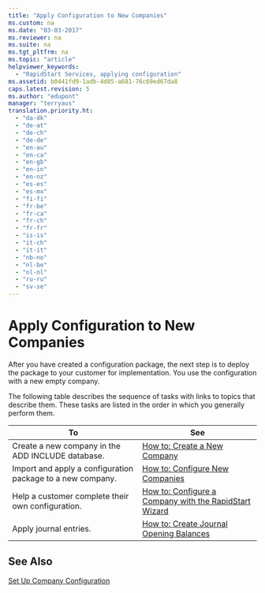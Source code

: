 ```yaml
---
title: "Apply Configuration to New Companies"
ms.custom: na
ms.date: "03-03-2017"
ms.reviewer: na
ms.suite: na
ms.tgt_pltfrm: na
ms.topic: "article"
helpviewer_keywords: 
  - "RapidStart Services, applying configuration"
ms.assetid: b0441fd9-1adb-4d85-a681-76c69ed67da8
caps.latest.revision: 5
ms.author: "edupont"
manager: "terryaus"
translation.priority.ht: 
  - "da-dk"
  - "de-at"
  - "de-ch"
  - "de-de"
  - "en-au"
  - "en-ca"
  - "en-gb"
  - "en-in"
  - "en-nz"
  - "es-es"
  - "es-mx"
  - "fi-fi"
  - "fr-be"
  - "fr-ca"
  - "fr-ch"
  - "fr-fr"
  - "is-is"
  - "it-ch"
  - "it-it"
  - "nb-no"
  - "nl-be"
  - "nl-nl"
  - "ru-ru"
  - "sv-se"
---
```

# Apply Configuration to New Companies
After you have created a configuration package, the next step is to deploy the package to your customer for implementation. You use the configuration with a new empty company.  
  
 The following table describes the sequence of tasks with links to topics that describe them. These tasks are listed in the order in which you generally perform them.  
  
|**To**|**See**|  
|------------|-------------|  
|Create a new company in the ADD INCLUDE<!--[!INCLUDE[navnow](../ApplicationDesign/includes/navnow_md.md)]--> database.|[How to: Create a New Company](../SetupAndAdministration/how-to-create-a-new-company.md)|  
|Import and apply a configuration package to a new company.|[How to: Configure New Companies](../SetupAndAdministration/how-to-configure-new-companies.md)|  
|Help a customer complete their own configuration.|[How to: Configure a Company with the RapidStart Wizard](../SetupAndAdministration/how-to-configure-a-company-with-the-rapidstart-wizard.md)|  
|Apply journal entries.|[How to: Create Journal Opening Balances](../SetupAndAdministration/how-to-create-journal-opening-balances.md)|  
  
## See Also  
 [Set Up Company Configuration](../SetupAndAdministration/set-up-company-configuration.md)